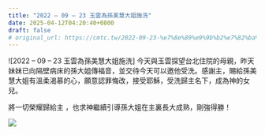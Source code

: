 ```yaml
---
title: "2022 – 09 – 23 玉雲為孫美慧大姐施洗"
date: 2025-04-12T04:20:40+0800
draft: false
# original_url: https://cmtc.tw/2022-09-23-%e7%8e%89%e9%9b%b2%e7%82%ba%e5%ad%ab%e7%be%8e%e6%85%a7%e5%a4%a7%e5%a7%90%e6%96%bd%e6%b4%97
---
```


![2022 – 09 – 23 玉雲為孫美慧大姐施洗]
今天與玉雲探望台北住院的母親，昨天妹妹已向隔壁病床的孫大姐傳福音，並交待今天可以邀他受洗。感謝主，賜給孫美慧大姐有溫柔渴慕的心，願意認罪悔改，接受耶穌，受洗歸主名下，成為神的女兒。

將一切榮耀歸給主 ，也求神繼續引導孫大姐在主裏長大成熟，剛強得勝！

![](/images/孫美慧受洗.jpg)

